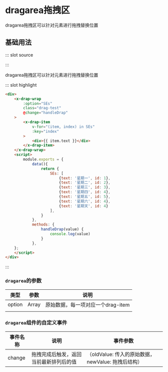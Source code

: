 
# dragarea拖拽区
dragarea拖拽区可以针对元素进行拖拽替换位置

## 基础用法

<script>
    module.exports = {
        data(){
            return {
                SEs: [
                    {text: '星期一', id: 1}, 
                    {text: '星期二', id: 2}, 
                    {text: '星期三', id: 3}, 
                    {text: '星期四', id: 4},
                    {text: '星期五', id: 5},
                    {text: '星期六', id: 4},
                    {text: '星期天', id: 4}
                ],
            }
        },
        methods: {
            handleDrap(value) {
                console.log(value)
            }
        }
  };
</script>
<style>
.drag-test  {
    width: 400px;
    height: 200px;
    background: #dadee7;
    overflow-y: scroll;
}
.x-drag-item {
    width: 320px;
    padding: 0 10px;
    line-height: 30px;
    background-color: #fff;
    margin: 10px;
}
</style>
<demo-block-demo-block>
::: slot source
<template>
    <!-- 正常使用 -->
    <x-drap-wrap
        :option="SEs"
        class="drag-test"
        @change="handleDrap"
    >
        <x-drap-item
            v-for="(item, index) in SEs"
            :key="index"
        >
            <div>{{ item.text }}</div>
        </x-drap-item>
    </x-drap-wrap>
</template>

:::

dragarea拖拽区可以针对元素进行拖拽替换位置

::: slot highlight

```html
<div>
    <x-drap-wrap
        :option="SEs"
        class="drag-test"
        @change="handleDrap"
    >
        <x-drap-item
            v-for="(item, index) in SEs"
            :key="index"
        >
            <div>{{ item.text }}</div>
        </x-drap-item>
    </x-drap-wrap>
    <script>
        module.exports = {
            data(){
                return {
                    SEs: [
                        {text: '星期一', id: 1}, 
                        {text: '星期二', id: 2}, 
                        {text: '星期三', id: 3}, 
                        {text: '星期四', id: 4},
                        {text: '星期五', id: 5},
                        {text: '星期六', id: 4},
                        {text: '星期天', id: 4}
                    ],
                }
            },
            methods: {
                handleDrap(value) {
                    console.log(value)
                }
            },
    };
    </script>
</div>
```
:::
</demo-block-demo-block>


### `dragarea`的参数

| 类型 | 参数      | 说明                             |
| --- | -------- | -------------------------------- |
| option | Array   | 原始数据，每一项对应一个drag-item                  |
|  |   |  |

### `dragarea`组件的自定义事件

| 事件名称  | 说明                              | 事件参数  |
| -------  | -------------------------------- | -------- |
| change   | 拖拽完成后触发，返回当前最新排列后的值 | （oldValue: 传入的原始数据， newValue: 拖拽后结构） |


